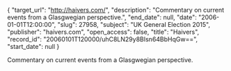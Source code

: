 {
  "target_url": "http://haivers.com/", 
  "description": "Commentary on current events from a Glasgwegian perspective.", 
  "end_date": null, 
  "date": "2006-01-01T12:00:00", 
  "slug": 27958, 
  "subject": "UK General Election 2015", 
  "publisher": "haivers.com", 
  "open_access": false, 
  "title": "Haivers", 
  "record_id": "20060101T120000/uhC8LN29y8BIsn64BbHqGw==", 
  "start_date": null
}

Commentary on current events from a Glasgwegian perspective.